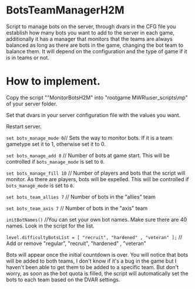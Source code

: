 # BotsTeamManagerH2M

Script to manage bots on the server, through dvars in the CFG file you establish how many bots you want to add to the server in each game, additionally it has a manager that monitors that the teams are always balanced as long as there are bots in the game, changing the bot team to balance them. It will depend on the configuration and the type of game if it is in teams or not.

# How to implement.

Copy the script ""MonitorBotsH2M" into "rootgame MWR\user_scripts\mp" of your server folder.

Set that dvars in your server configuration file with the values you want.

Restart server.

```set bots_manage_mode 0```// Sets the way to monitor bots. If it is a team gametype set it to 1, otherwise set it to 0. 

```set bots_manage_add 8``` // Number of bots at game start. This will be controlled if ```bots_manage_mode``` is set to ```0```.

```set bots_manage_fill 10``` // Number of players and bots that the script will monitor. As there are players, bots will be expelled. This will be controlled if ```bots_manage_mode``` is set to ```0```.

```set bots_team_allies 7``` // Number of bots in the "allies" team

```set bots_team_axis 7``` // Number of bots in the "axis" team

```initBotNames()``` //You can set your own bot names. Make sure there are 40 names. Look in the script for the list.

```level.difficultyBotsList = [ "recruit", "hardened" , "veteran" ];``` // Add or remove "regular", "recruit", "hardened" , "veteran"

Bots will appear once the initial countdown is over. You will notice that bots will be added to both teams, I don't know if it's a bug in the game but I haven't been able to get them to be added to a specific team. But don't worry, as soon as the bot quota is filled, the script will automatically set the bots to each team based on the DVAR settings.
